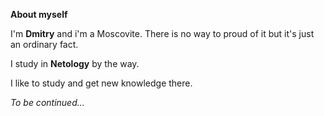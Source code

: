 **About myself**

I'm **Dmitry** and i'm a Moscovite. There is no way to proud of it but it's just an ordinary fact.

I study in **Netology** by the way.

I like to study and get new knowledge there.

_To be continued..._


